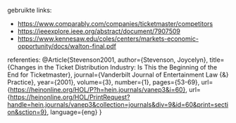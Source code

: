 

gebruikte links:
- https://www.comparably.com/companies/ticketmaster/competitors
- https://ieeexplore.ieee.org/abstract/document/7907509
- https://www.kennesaw.edu/coles/centers/markets-economic-opportunity/docs/walton-final.pdf

referenties:
@Article{Stevenson2001,
author={Stevenson, Joycelyn},
title={Changes in the Ticket Distribution Industry: Is This the Beginning of the End for Ticketmaster},
journal={Vanderbilt Journal of Entertainment Law {\&} Practice},
year={2001},
volume={3},
number={1},
pages={53-69},
url={https://heinonline.org/HOL/P?h=hein.journals/vanep3&i=60},
url={https://heinonline.org/HOL/PrintRequest?handle=hein.journals/vanep3&collection=journals&div=9&id=60&print=section&sction=9},
language={eng}
}

